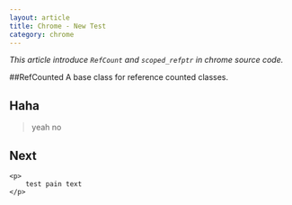 ```yaml
---
layout: article
title: Chrome - New Test
category: chrome
---
```

*This article introduce `RefCount` and `scoped_refptr` in chrome source code.*

##RefCounted
A base class for reference counted classes.

## Haha
 > yeah
 > no


## Next
    <p>
        test pain text
    </p>





